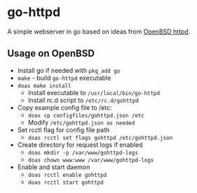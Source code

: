 # go-httpd

A simple webserver in go based on ideas from [OpenBSD httpd](https://man.openbsd.org/httpd).

## Usage on OpenBSD

* Install go if needed with `pkg_add go`
* `make` - build `go-httpd` executable
* `doas make install`
  * Install executable to `/usr/local/bin/go-httpd`
  * Install rc.d script to `/etc/rc.d/gohttpd`
* Copy example config file to /etc:
  * `doas cp configfiles/gohttpd.json /etc`
  * Modify `/etc/gohttpd.json as needed`
* Set rcctl flag for config file path
  * `doas rcctl set flags gohttpd /etc/gohttpd.json`
* Create directory for request logs if enabled
  * `doas mkdir -p /var/www/gohttpd-logs`
  * `doas chown www:www /var/www/gohttpd-logs`
* Enable and start daemon
  * `doas rcctl enable gohttpd`
  * `doas rcctl start gohttpd`
